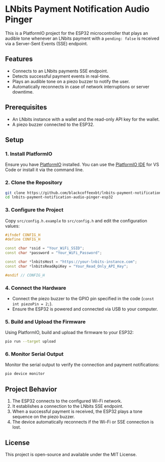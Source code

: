 # LNbits Payment Notification Audio Pinger

This is a PlatformIO project for the ESP32 microcontroller that plays an audible tone whenever an LNbits payment with a `pending: false` is received via a Server-Sent Events (SSE) endpoint.

## Features

- Connects to an LNbits payments SSE endpoint.
- Detects successful payment events in real-time.
- Plays an audible tone on a piezo buzzer to notify the user.
- Automatically reconnects in case of network interruptions or server downtime.

## Prerequisites

- An LNbits instance with a wallet and the read-only API key for the wallet.
- A piezo buzzer connected to the ESP32.

## Setup

### 1. Install PlatformIO

Ensure you have [PlatformIO](https://platformio.org/) installed. You can use the [PlatformIO IDE](https://platformio.org/install/ide) for VS Code or install it via the command line.

### 2. Clone the Repository

```bash
git clone https://github.com/blackcoffeexbt/lnbits-payment-notification-audio-pinger-esp32.git
cd lnbits-payment-notification-audio-pinger-esp32
```

### 3. Configure the Project

Copy `src/config.h.example` to `src/config.h` and edit the configuration values:

```cpp
#ifndef CONFIG_H
#define CONFIG_H

const char *ssid = "Your_WiFi_SSID";
const char *password = "Your_WiFi_Password";

const char *lnbitsHost = "https://your-lnbits-instance.com";
const char *lnbitsReadApiKey = "Your_Read_Only_API_Key";

#endif // CONFIG_H
```

### 4. Connect the Hardware

- Connect the piezo buzzer to the GPIO pin specified in the code (`const int piezoPin = 2;`).
- Ensure the ESP32 is powered and connected via USB to your computer.

### 5. Build and Upload the Firmware

Using PlatformIO, build and upload the firmware to your ESP32:

```bash
pio run --target upload
```

### 6. Monitor Serial Output

Monitor the serial output to verify the connection and payment notifications:

```bash
pio device monitor
```

## Project Behavior

1. The ESP32 connects to the configured Wi-Fi network.
2. It establishes a connection to the LNbits SSE endpoint.
3. When a successful payment is received, the ESP32 plays a tone sequence on the piezo buzzer.
4. The device automatically reconnects if the Wi-Fi or SSE connection is lost.

## License

This project is open-source and available under the MIT License.